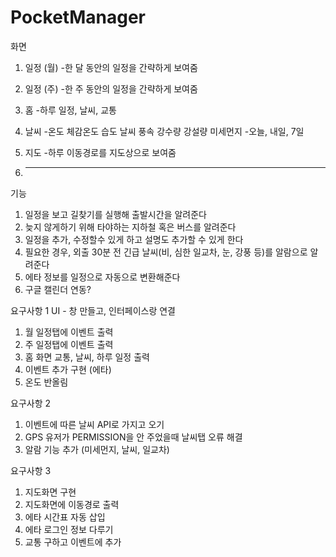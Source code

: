# PocketManager


화면
1. 일정 (월)
  -한 달 동안의 일정을 간략하게 보여줌
  
2. 일정 (주)
  -한 주 동안의 일정을 간략하게 보여줌

3. 홈
  -하루 일정, 날씨, 교통

3. 날씨
  -온도 체감온도 습도 날씨 풍속 강수량 강설량 미세먼지
  -오늘, 내일, 7일

5. 지도
  -하루 이동경로를 지도상으로 보여줌
  
6. ----------------------------------------------------


기능
1. 일정을 보고 길찾기를 실행해 출발시간을 알려준다
2. 늦지 않게하기 위해 타야하는 지하철 혹은 버스를 알려준다
3. 일정을 추가, 수정할수 있게 하고 설명도 추가할 수 있게 한다
4. 필요한 경우, 외출  30분 전 긴급 날씨(비, 심한 일교차, 눈, 강풍 등)를 알람으로 알려준다
5. 에타 정보를 일정으로 자동으로 변환해준다
6. 구글 캘린더 연동?


요구사항 1
UI - 창 만들고, 인터페이스랑 연결
1. 월 일정탭에 이벤트 출력
2. 주 일정탭에 이벤트 출력
3. 홈 화면 교통, 날씨, 하루 일정 출력
4. 이벤트 추가 구현 (에타)
6. 온도 반올림

요구사항 2
1. 이벤트에 따른 날씨 API로 가지고 오기
2. GPS 유저가 PERMISSION을 안 주었을때 날씨탭 오류 해결
3. 알람 기능 추가 (미세먼지, 날씨, 일교차)

요구사항 3
1. 지도화면 구현
2. 지도화면에 이동경로 출력
3. 에타 시간표 자동 삽입
4. 에타 로그인 정보 다루기
5. 교통 구하고 이벤트에 추가


